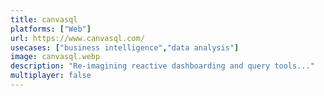```yaml
---
title: canvasql
platforms: ["Web"]
url: https://www.canvasql.com/
usecases: ["business intelligence","data analysis"]
image: canvasql.webp
description: "Re-imagining reactive dashboarding and query tools..."
multiplayer: false
---
```

